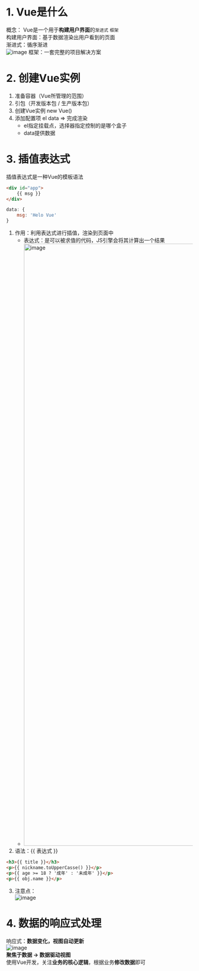 # 1. Vue是什么
概念： Vue是一个用于**构建用户界面**的`渐进式` `框架`   
构建用户界面：基于数据渲染出用户看到的页面  
渐进式：循序渐进  
![image](https://github.com/Happy-jianghui/Frontend-Learning/assets/98568967/ff207d6f-4ac9-401d-97cf-9f18c392ee11)
框架：一套完整的项目解决方案

# 2. 创建Vue实例
1. 准备容器（Vue所管理的范围）
2. 引包（开发版本包 / 生产版本包）
3. 创建Vue实例 new Vue()
4. 添加配置项 el data => 完成渲染
    - el指定挂载点，选择器指定控制的是哪个盒子
    - data提供数据

# 3. 插值表达式
插值表达式是一种Vue的模板语法
```HTML
<div id="app">
    {{ msg }}
</div>
```
```JavaScript
data: {
    msg: 'Helo Vue'
}
```
1. 作用：利用表达式进行插值，渲染到页面中
    - 表达式：是可以被求值的代码，JS引擎会将其计算出一个结果
    - <img width="1622" alt="image" src="https://github.com/user-attachments/assets/8f7f954e-ff70-432c-a946-6d7da328fa34">
2. 语法：{{ 表达式 }}  
```HTML
<h3>{{ title }}</h3>
<p>{{ nickname.toUpperCasse() }}</p>
<p>{{ age >= 18 ? '成年' : '未成年' }}</p>
<p>{{ obj.name }}</p>
```
3. 注意点：  
![image](https://github.com/Happy-jianghui/Frontend-Learning/assets/98568967/e60cef78-b9af-4818-988c-be089bd5e261)


# 4. 数据的响应式处理
响应式：**数据变化，视图自动更新**  
![image](https://github.com/Happy-jianghui/Frontend-Learning/assets/98568967/4e6c73db-ad09-4031-85d2-52faf6d150e7)  
**聚焦于数据 -> 数据驱动视图**  
使用Vue开发，关注**业务的核心逻辑**，根据业务**修改数据**即可  

